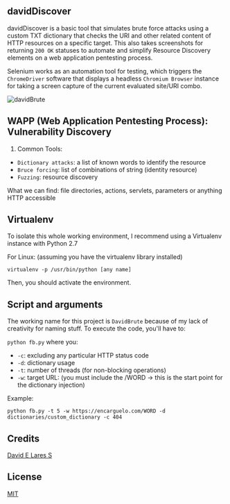 ## davidDiscover

davidDiscover is a basic tool that simulates brute force attacks using a custom TXT dictionary that checks the URI and other related content of HTTP resources on a specific target. This also takes screenshots for returning `200 OK` statuses to automate and simplify Resource Discovery elements on a web application pentesting process.

Selenium works as an automation tool for testing, which triggers the `ChromeDriver` software that displays a headless `Chromium Browser` instance for taking a screen capture of the current evaluated site/URI combo.

![davidBrute](https://i.ibb.co/7r3QnCb/davidbrute.png "davidBrute")

## WAPP (Web Application Pentesting Process): Vulnerability Discovery

  1. Common Tools:

  - `Dictionary attacks`: a list of known words to identify the resource
  - `Bruce forcing`: list of combinations of string (identity resource)
  - `Fuzzing`: resource discovery

  What we can find: file directories, actions, servlets, parameters or anything HTTP accessible

## Virtualenv

To isolate this whole working environment, I recommend using a Virtualenv instance with Python 2.7

For Linux: (assuming you have the virtualenv library installed)

`virtualenv -p /usr/bin/python [any name]`

Then, you should activate the environment.

## Script and arguments

The working name for this project is `DavidBrute` because of my lack of creativity for naming stuff. To execute the code, you'll have to:

`python fb.py` where you:

  - `-c`: excluding any particular HTTP status code
  - `-d`: dictionary usage
  - `-t`: number of threads (for non-blocking operations)
  - `-w`: target URL: (you must include the /WORD -> this is the start point for the dictionary injection)

Example:

`python fb.py -t 5 -w https://encarguelo.com/WORD -d dictionaries/custom_dictionary -c 404`

## Credits
[David E Lares S](https://davidlares.com)

## License
[MIT](https://opensource.org/licenses/MIT)
